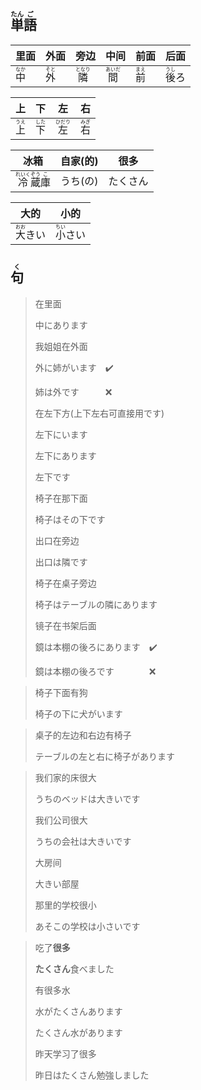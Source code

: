 ## <ruby><rb>単</rb><rt>たん</rt></ruby><ruby><rb>語</rb><rt>ご</rt></ruby>

| 里面                                 | 外面                                 | 旁边                                  | 中间                                  | 前面                                 | 后面                                  |
| ---------------------------------- | ---------------------------------- | ----------------------------------- | ----------------------------------- | ---------------------------------- | ----------------------------------- |
| <ruby><rb>中</rb><rt>なか</rt></ruby> | <ruby><rb>外</rb><rt>そと</rt></ruby> | <ruby><rb>隣</rb><rt>となり</rt></ruby> | <ruby><rb>間</rb><rt>あいだ</rt></ruby> | <ruby><rb>前</rb><rt>まえ</rt></ruby> | <ruby><rb>後</rb><rt>うし</rt></ruby>ろ |

| 上                                  | 下                                  | 左                                   | 右                                  |
| ---------------------------------- | ---------------------------------- | ----------------------------------- | ---------------------------------- |
| <ruby><rb>上</rb><rt>うえ</rt></ruby> | <ruby><rb>下</rb><rt>した</rt></ruby> | <ruby><rb>左</rb><rt>ひだり</rt></ruby> | <ruby><rb>右</rb><rt>みぎ</rt></ruby> |

| 冰箱                                                                                                     | 自家(的) | 很多   |
| ------------------------------------------------------------------------------------------------------ | ----- | ---- |
| <ruby><rb>冷</rb><rt>れいく</rt></ruby><ruby><rb>蔵</rb><rt>ぞう</rt></ruby><ruby><rb>庫</rb><rt>こ</rt></ruby> | うち(の) | たくさん |

| 大的                                   | 小的                                   |
| ------------------------------------ | ------------------------------------ |
| <ruby><rb>大</rb><rt>おお</rt></ruby>きい | <ruby><rb>小</rb><rt>ちい</rt></ruby>さい |

## <ruby><rb>句</rb><rt>く</rt></ruby>

> 在里面
>
> 中にあります
>
> 我姐姐在外面
>
> 外に姉がいます　✔️
>
> 姉は外です　　　❌
>
> 在左下方(上下左右可直接用です)
>
> 左下にいます
>
> 左下にあります
>
> 左下です
>
> 椅子在那下面
>
> 椅子はその下です
>
> 出口在旁边
>
> 出口は隣です
>
> 椅子在桌子旁边
>
> 椅子はテーブルの隣にあります
>
> 镜子在书架后面
>
> 鏡は本棚の後ろにあります　✔️
>
> 鏡は本棚の後ろです　　　　❌

> 椅子下面有狗
> 
> 椅子の下に犬がいます

> 桌子的左边和右边有椅子
> 
> テーブルの左と右に椅子があります

> 我们家的床很大
> 
> うちのベッドは大きいです
> 
> 我们公司很大
> 
> うちの会社は大きいです
> 
> 大房间
> 
> 大きい部屋
> 
> 那里的学校很小
> 
> あそこの学校は小さいです

> 吃了**很多**
> 
> **たくさん**食べました
> 
> 有很多水
> 
> 水がたくさんあります
> 
> たくさん水があります
> 
> 昨天学习了很多
> 
> 昨日はたくさん勉強しました
